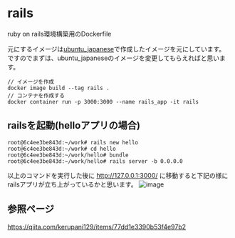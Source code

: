 # rails

ruby on rails環境構築用のDockerfile

元にするイメージは[ubuntu_japanese](https://github.com/geshi-prog/dockerfiles/tree/main/ubuntu_japanese)で作成したイメージを元にしています。
ですのでまずは、ubuntu_japaneseのイメージを変更してもらえればと思います。

```shell
// イメージを作成
docker image build --tag rails .
// コンテナを作成する
docker container run -p 3000:3000 --name rails_app -it rails 
```

## railsを起動(helloアプリの場合)

```shell
root@6c4ee3be843d:~/work# rails new hello
root@6c4ee3be843d:~/work# cd hello
root@6c4ee3be843d:~/work/hello# bundle
root@6c4ee3be843d:~/work/hello# rails server -b 0.0.0.0
```

以上のコマンドを実行した後に http://127.0.0.1:3000/ に移動すると下記の様にrailsアプリが立ち上がっているかと思います。
![image](https://user-images.githubusercontent.com/66429160/212195676-7de2f507-5368-45f0-8f79-a6af2c5e1569.png)

## 参照ページ
https://qiita.com/kerupani129/items/77dd1e3390b53f4e97b2
